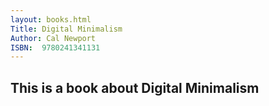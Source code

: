 ```yaml
---
layout: books.html
Title: Digital Minimalism
Author: Cal Newport
ISBN:  9780241341131
---
```


## This is a book about Digital Minimalism
